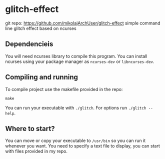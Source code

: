 # glitch-effect
git repo: https://github.com/mikolajArchUser/glitch-effect
simple command line glitch effect based on ncurses

## Dependencieis
You will need ncurses library to compile this program. 
You can install ncurses using your package manager as `ncurses-dev` or `libncurses-dev`.

## Compiling and running
<!--
First compile the c++ script with g++:

```
g++ -o glitch glitch.cpp -lncurses
```
-->

To compile project use the makefile provided in the repo:

```
make
```

You can run your executable with `./glitch`.
For options run `./glitch --help`.

## Where to start?

You can move or copy your executable to `/usr/bin` so you can run it whenever you want.
You need to specify a text file to display, you can start with files provided in my repo.
